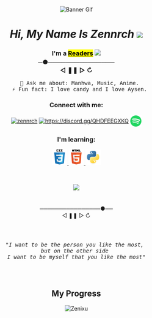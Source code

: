 <div align= "center">
<p align = "center"><img src="https://media1.tenor.com/m/zL60WE-hYV8AAAAd/welcome.gif" alt="Banner Gif" width= "50%"</>
</p><h1 align="center"><em>Hi, My Name Is Zennrch <img src="https://media.giphy.com/media/mGcNjsfWAjY5AEZNw6/giphy.gif" width="50"></em></h1>
<h3 align="center">I'm a <mark><ins>Readers</ins></mark> <img src="https://transmemes.netlify.app/~media/menhera-kun/transparent/352442238.png" width= "5%"><br>    
  ─●───────────────
   　<br>◁ ❚❚ ▷ ↻</h3>
<pre>
  💬 Ask me about: Manhwa, Music, Anime.
  ⚡ Fun fact: I love candy and I love Aysen.
</pre>
<h3 align="center">Connect with me:</h3>
<p align="center">
<a href="https://instagram.com/zennrch" target="blank"><img align="center" src="https://raw.githubusercontent.com/rahuldkjain/github-profile-readme-generator/master/src/images/icons/Social/instagram.svg" alt="zennrch" height="30" width="40" /></a>
<a href="https://discord.gg/https://discord.gg/QHDFEEGXKQ" target="blank"><img align="center" src="https://raw.githubusercontent.com/rahuldkjain/github-profile-readme-generator/master/src/images/icons/Social/discord.svg" alt="https://discord.gg/QHDFEEGXKQ" height="30" width="40" /></a>
  <a href="https://open.spotify.com/user/31d4psh6tebtpg66hlfvkbuh5ly4?si=VKC6EPmOTP2Ed6iEWUxq5Q" target="blank"><img align="center" src="Spotifylogo.png" alt="Zen" height="30" width="30" /></a>
  <p align="left">
  </p>
</p>

<h3 align="center">I'm learning:</h3>
<p align="center"> <a href="https://www.w3schools.com/css/" target="_blank" rel="noreferrer"> <img src="https://raw.githubusercontent.com/devicons/devicon/master/icons/css3/css3-original-wordmark.svg" alt="css3" width="40" height="40"/> </a> <a href="https://www.w3.org/html/" target="_blank" rel="noreferrer"> <img src="https://raw.githubusercontent.com/devicons/devicon/master/icons/html5/html5-original-wordmark.svg" alt="html5" width="40" height="40"/> </a> <a href="https://www.python.org" target="_blank" rel="noreferrer"> <img src="https://raw.githubusercontent.com/devicons/devicon/master/icons/python/python-original.svg" alt="python" width="40" height="40"/> </a> </p>
<br><br>
<img src="https://raw.githubusercontent.com/innng/innng/master/assets/kyubey.gif" height="40" />
<br><br><br>    
  ────────────────●──
   　<br>◁ ❚❚ ▷ ↻
    </h3>
<footer>
<pre>
    <p align="center"><i><br>"I want to be the person you like the most, <br>but on the other side <br>I want to be myself that you like the most"</i></p>
  </pre>
  <h2><strong>My Progress</strong></h2>
  <p align="center"><img src="https://github-readme-stats.vercel.app/api/top-langs?username=Zenixu&theme=midnight-purple&show_icons=true&locale=en&layout=compact"alt="Zenixu" /></p>

</footer>
</div>

